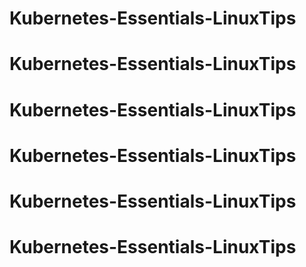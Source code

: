 # Kubernetes-Essentials-LinuxTips
# Kubernetes-Essentials-LinuxTips
# Kubernetes-Essentials-LinuxTips
# Kubernetes-Essentials-LinuxTips
# Kubernetes-Essentials-LinuxTips
# Kubernetes-Essentials-LinuxTips
